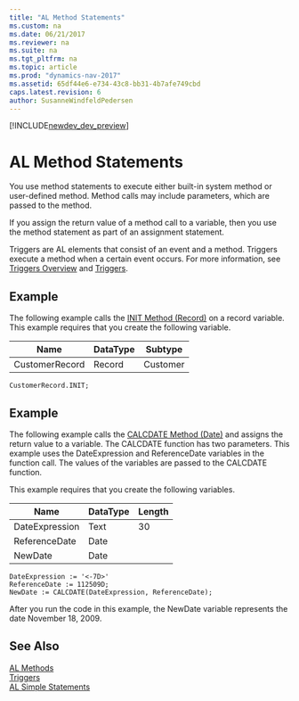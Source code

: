 ```yaml
---
title: "AL Method Statements"
ms.custom: na
ms.date: 06/21/2017
ms.reviewer: na
ms.suite: na
ms.tgt_pltfrm: na
ms.topic: article
ms.prod: "dynamics-nav-2017"
ms.assetid: 65df44e6-e734-43c8-bb31-4b7afe749cbd
caps.latest.revision: 6
author: SusanneWindfeldPedersen
---
```


[!INCLUDE[newdev_dev_preview](includes/newdev_dev_preview.md)]

# AL Method Statements
You use method statements to execute either built-in system method or user-defined method. Method calls may include parameters, which are passed to the method.  

 If you assign the return value of a method call to a variable, then you use the method statement as part of an assignment statement.  

 Triggers are AL elements that consist of an event and a method. Triggers execute a method when a certain event occurs. For more information, see [Triggers Overview](devenv-triggers-overview.md) and [Triggers](Triggers.md).  

## Example  
 The following example calls the [INIT Method (Record)](methods/devenv-init-method-record.md) on a record variable. This example requires that you create the following variable.  

|Name|DataType|Subtype|  
|----|--------|-------|  
|CustomerRecord|Record|Customer|  

```  
CustomerRecord.INIT;  
```  

## Example  
 The following example calls the [CALCDATE Method (Date)](methods/devenv-calcdate-method-date.md) and assigns the return value to a variable. The CALCDATE function has two parameters. This example uses the DateExpression and ReferenceDate variables in the function call. The values of the variables are passed to the CALCDATE function.  

 This example requires that you create the following variables.  

|Name|DataType|Length|  
|----------|--------------|------------|  
|DateExpression|Text|30|  
|ReferenceDate|Date||  
|NewDate|Date||  

```  
DateExpression := '<-7D>'  
ReferenceDate := 112509D;  
NewDate := CALCDATE(DateExpression, ReferenceDate);  
```  

 After you run the code in this example, the NewDate variable represents the date November 18, 2009.  

## See Also  
 [AL Methods](methods/devenv-al-methods.md)   
 [Triggers](triggers/devenv-triggers.md)   
 [AL Simple Statements](devenv-al-simple-statements.md)
